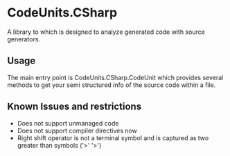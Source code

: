 # CodeUnits.CSharp

A library to which is designed to analyze generated code with source generators.

## Usage

The main entry point is CodeUnits.CSharp.CodeUnit which provides several methods to get your semi structured info of the source code within a file.

## Known Issues and restrictions

- Does not support unmanaged code
- Does not support compiler directives now
- Right shift operator is not a terminal symbol and is captured as two greater than symbols ('>' '>')
